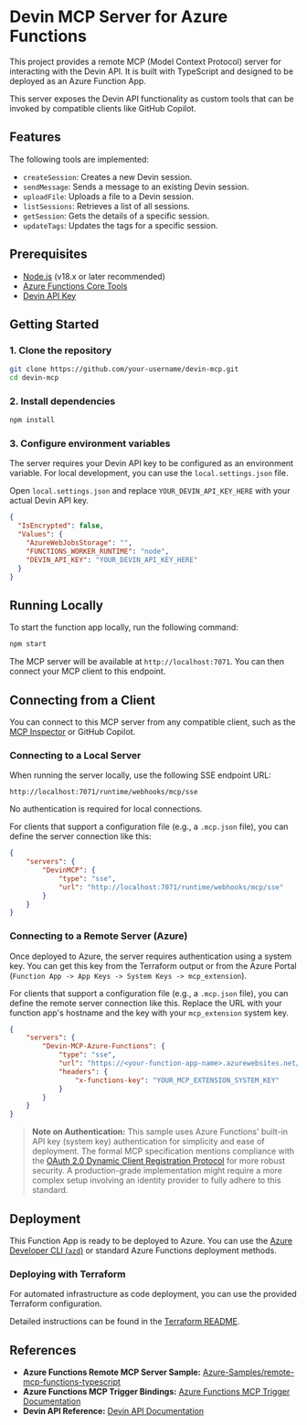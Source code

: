 
# Devin MCP Server for Azure Functions

This project provides a remote MCP (Model Context Protocol) server for interacting with the Devin API. It is built with TypeScript and designed to be deployed as an Azure Function App.

This server exposes the Devin API functionality as custom tools that can be invoked by compatible clients like GitHub Copilot.

## Features

The following tools are implemented:

*   `createSession`: Creates a new Devin session.
*   `sendMessage`: Sends a message to an existing Devin session.
*   `uploadFile`: Uploads a file to a Devin session.
*   `listSessions`: Retrieves a list of all sessions.
*   `getSession`: Gets the details of a specific session.
*   `updateTags`: Updates the tags for a specific session.

## Prerequisites

*   [Node.js](https://nodejs.org/) (v18.x or later recommended)
*   [Azure Functions Core Tools](https://github.com/Azure/azure-functions-core-tools)
*   [Devin API Key](https://app.devin.ai/settings/api-keys)

## Getting Started

### 1. Clone the repository

```bash
git clone https://github.com/your-username/devin-mcp.git
cd devin-mcp
```

### 2. Install dependencies

```bash
npm install
```

### 3. Configure environment variables

The server requires your Devin API key to be configured as an environment variable. For local development, you can use the `local.settings.json` file.

Open `local.settings.json` and replace `YOUR_DEVIN_API_KEY_HERE` with your actual Devin API key.

```json
{
  "IsEncrypted": false,
  "Values": {
    "AzureWebJobsStorage": "",
    "FUNCTIONS_WORKER_RUNTIME": "node",
    "DEVIN_API_KEY": "YOUR_DEVIN_API_KEY_HERE"
  }
}
```

## Running Locally

To start the function app locally, run the following command:

```bash
npm start
```

The MCP server will be available at `http://localhost:7071`. You can then connect your MCP client to this endpoint.

## Connecting from a Client

You can connect to this MCP server from any compatible client, such as the [MCP Inspector](https://www.npmjs.com/package/@modelcontextprotocol/inspector) or GitHub Copilot.

### Connecting to a Local Server

When running the server locally, use the following SSE endpoint URL:

`http://localhost:7071/runtime/webhooks/mcp/sse`

No authentication is required for local connections.

For clients that support a configuration file (e.g., a `.mcp.json` file), you can define the server connection like this:

```json
{
    "servers": {
        "DevinMCP": {
            "type": "sse",
            "url": "http://localhost:7071/runtime/webhooks/mcp/sse"
        }
    }
}
```

### Connecting to a Remote Server (Azure)

Once deployed to Azure, the server requires authentication using a system key. You can get this key from the Terraform output or from the Azure Portal (`Function App -> App Keys -> System Keys -> mcp_extension`).

For clients that support a configuration file (e.g., a `.mcp.json` file), you can define the remote server connection like this. Replace the URL with your function app's hostname and the key with your `mcp_extension` system key.

```json
{
    "servers": {
        "Devin-MCP-Azure-Functions": {
            "type": "sse",
            "url": "https://<your-function-app-name>.azurewebsites.net/runtime/webhooks/mcp/sse",
            "headers": {
                "x-functions-key": "YOUR_MCP_EXTENSION_SYSTEM_KEY"
            }
        }
    }
}
```

> **Note on Authentication:** This sample uses Azure Functions' built-in API key (system key) authentication for simplicity and ease of deployment. The formal MCP specification mentions compliance with the [OAuth 2.0 Dynamic Client Registration Protocol](https://www.rfc-editor.org/rfc/rfc7591) for more robust security. A production-grade implementation might require a more complex setup involving an identity provider to fully adhere to this standard.

## Deployment

This Function App is ready to be deployed to Azure. You can use the [Azure Developer CLI (`azd`)](https://aka.ms/azd) or standard Azure Functions deployment methods.

### Deploying with Terraform

For automated infrastructure as code deployment, you can use the provided Terraform configuration.

Detailed instructions can be found in the [Terraform README](./terraform/README.md).

## References

*   **Azure Functions Remote MCP Server Sample:** [Azure-Samples/remote-mcp-functions-typescript](https://github.com/Azure-Samples/remote-mcp-functions-typescript/tree/main)
*   **Azure Functions MCP Trigger Bindings:** [Azure Functions MCP Trigger Documentation](https://docs.azure.cn/en-us/azure-functions/functions-bindings-mcp-trigger?tabs=attribute&pivots=programming-language-typescript)
*   **Devin API Reference:** [Devin API Documentation](https://docs.devin.ai/api-reference/overview)
